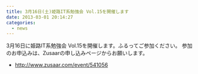```yaml
---
title: 3月16日(土)姫路IT系勉強会 Vol.15を開催します
date: 2013-03-01 20:14:27
categories:
  - news
---
```


3月16日に姫路IT系勉強会 Vol.15を開催します。ふるってご参加ください。
参加のお申込みは、Zusaarの申し込みページからお願いします。

-   <http://www.zusaar.com/event/541056>
